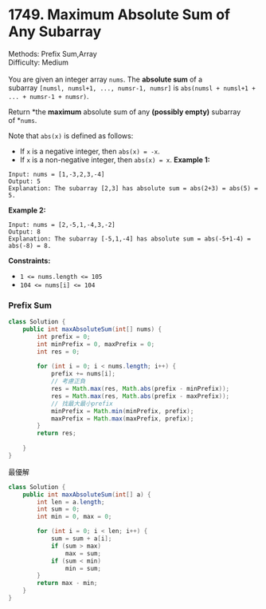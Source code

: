 # 1749. Maximum Absolute Sum of Any Subarray  

  Methods: Prefix Sum,Array </br> Difficulty: Medium </br> </br>You are given an integer array `nums`. The **absolute sum** of a subarray `[numsl, numsl+1, ..., numsr-1, numsr]` is `abs(numsl + numsl+1 + ... + numsr-1 + numsr)`.

Return *the ****maximum**** absolute sum of any ****(possibly empty)**** subarray of *`nums`.

Note that `abs(x)` is defined as follows:

- If `x` is a negative integer, then `abs(x) = -x`.
- If `x` is a non-negative integer, then `abs(x) = x`.
**Example 1:**

```plain text
Input: nums = [1,-3,2,3,-4]
Output: 5
Explanation: The subarray [2,3] has absolute sum = abs(2+3) = abs(5) = 5.
```

**Example 2:**

```plain text
Input: nums = [2,-5,1,-4,3,-2]
Output: 8
Explanation: The subarray [-5,1,-4] has absolute sum = abs(-5+1-4) = abs(-8) = 8.
```

**Constraints:**

- `1 <= nums.length <= 105`
- `104 <= nums[i] <= 104`
### Prefix Sum

```java
class Solution {
    public int maxAbsoluteSum(int[] nums) {
        int prefix = 0;
        int minPrefix = 0, maxPrefix = 0;
        int res = 0;
        
        for (int i = 0; i < nums.length; i++) {
            prefix += nums[i];
            // 考慮正負
            res = Math.max(res, Math.abs(prefix - minPrefix));
            res = Math.max(res, Math.abs(prefix - maxPrefix));
            // 找最大最小prefix
            minPrefix = Math.min(minPrefix, prefix);
            maxPrefix = Math.max(maxPrefix, prefix);
        }
        return res;
    
    }
}
```

最優解

```java
class Solution {
    public int maxAbsoluteSum(int[] a) {
        int len = a.length;
        int sum = 0;
        int min = 0, max = 0;

        for (int i = 0; i < len; i++) {
            sum = sum + a[i];
            if (sum > max)
                max = sum;
            if (sum < min)
                min = sum;
        }
        return max - min;
    }
}
```



